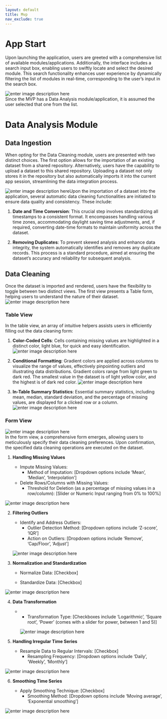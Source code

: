 ```yaml
---
layout: default
title: Mvp
nav_exclude: true
---
```


# App Start

Upon launching the application, users are greeted with a comprehensive list of available modules/applications. Additionally, the interface includes a search input box, enabling users to swiftly locate and select the desired module. This search functionality enhances user experience by dynamically filtering the list of modules in real-time, corresponding to the user’s input in the search box.

![enter image description here](https://gcdnb.pbrd.co/images/P8ZQ2lk9eqKl.png?o=1)  
Since the MVP has a Data Analysis module/application, it is assumed the user selected that one from the list.

# Data Analysis Module

## Data Ingestion

When opting for the Data Cleaning module, users are presented with two distinct choices. The first option allows for the importation of an existing dataset from a shared repository. Alternatively, users have the capability to upload a dataset to this shared repository. Uploading a dataset not only stores it in the repository but also automatically imports it into the current app session, streamlining the data integration process.

![enter image description here](https://gcdnb.pbrd.co/images/QUtHiwrcDH8d.png?o=1)Upon the importation of a dataset into the application, several automatic data cleaning functionalities are initiated to ensure data quality and consistency. These include:

1.  **Date and Time Conversion**: This crucial step involves standardizing all timestamps to a consistent format. It encompasses handling various time zones, accommodating daylight saving time adjustments, and, if required, converting date-time formats to maintain uniformity across the dataset.
    
2.  **Removing Duplicates**: To prevent skewed analysis and enhance data integrity, the system automatically identifies and removes any duplicate records. This process is a standard procedure, aimed at ensuring the dataset’s accuracy and reliability for subsequent analysis.
    

## Data Cleaning

Once the dataset is imported and rendered, users have the flexibility to toggle between two distinct views. The first view presents a Table form, helping users to understand the nature of their dataset.  
![enter image description here](https://gcdnb.pbrd.co/images/VSiXBYrtYW03.png?o=1)
### Table View

In the table view, an array of intuitive helpers assists users in efficiently filling out the data cleaning form:

1.  **Color-Coded Cells**: Cells containing missing values are highlighted in a distinct color, light blue, for quick and easy identification.
![enter image description here](https://i.postimg.cc/GcB0H4JH/tabla.png)
    
2.  **Conditional Formatting**: Gradient colors are applied across columns to visualize the range of values, effectively pinpointing outliers and illustrating data distributions. Gradient colors range from light green to dark red. The smallest value in the dataset is of light yellow color, and the highest is of dark red color. 
![enter image description here](https://i.postimg.cc/SmM3hByM/colored-table-1.png)
    
3.  **In-Table Summary Statistics**: Essential summary statistics, including mean, median, standard deviation, and the percentage of missing values, are displayed for a clicked row or a column.
![enter image description here](https://i.postimg.cc/GL5x9pKh/tabla2.png)
    

### Form View

![enter image description here](https://gcdnb.pbrd.co/images/KH5uOxAtfD22.png?o=1)  
In the form view, a comprehensive form emerges, allowing users to meticulously specify their data cleaning preferences. Upon confirmation, the specified data cleaning operations are executed on the dataset.

1.  **Handling Missing Values**
    
    -   Impute Missing Values:
        -   Method of Imputation: \[Dropdown options include ‘Mean’, ‘Median’, ‘Interpolation’\]
    -   Delete Rows/Columns with Missing Values:
        -   Threshold for Deletion (as a percentage of missing values in a row/column): \[Slider or Numeric Input ranging from 0% to 100%\]
        
![enter image description here](https://i.postimg.cc/Y2f4XvCN/2024-01-10-071222-360x239-scrot.png)
        
2.  **Filtering Outliers**
    
    -   Identify and Address Outliers:
        -   Outlier Detection Method: \[Dropdown options include ‘Z-score’, ‘IQR’\]
        -   Action on Outliers: \[Dropdown options include ‘Remove’, ‘Cap/Floor’, ‘Adjust’\]
        
      ![enter image description here](https://i.postimg.cc/nV3xcmVh/2024-01-10-073302-374x144-scrot.png)
3.  **Normalization and Standardization**
    
    -   Normalize Data: \[Checkbox\]
      
    -   Standardize Data: \[Checkbox\]
    
   ![enter image description here](https://i.postimg.cc/5NnNQGxL/2024-01-10-073916-449x115-scrot.png)


4.  **Data Transformation**
    
    -   
        -   Transformation Type: \[Checkboxes include ‘Logarithmic’, ‘Square root’, ‘Power’ (comes with a slider for power, between 1 and 5)\]
        
        ![enter image description here](https://i.postimg.cc/P55b1B1j/2024-01-10-074430-578x176-scrot.png)
5.  **Handling Irregular Time Series**
    
    -   Resample Data to Regular Intervals: \[Checkbox\]
        -   Resampling Frequency: \[Dropdown options include ‘Daily’, ‘Weekly’, ‘Monthly’\]

![enter image description here](https://i.postimg.cc/Cx9NYcfp/2024-01-10-075222-528x125-scrot.png)

6.  **Smoothing Time Series**
    
    -   Apply Smoothing Technique: \[Checkbox\]
        -   Smoothing Method: \[Dropdown options include ‘Moving average’, ‘Exponential smoothing’\]
 
![enter image description here](https://i.postimg.cc/Xvm7syh8/2024-01-10-075358-573x126-scrot.png)
